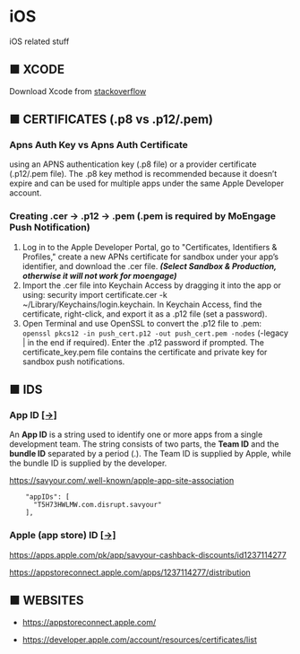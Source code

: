# iOS
iOS related stuff

## ■ XCODE
Download Xcode from [stackoverflow](https://stackoverflow.com/questions/10335747/how-to-download-xcode-dmg-or-xip-file)


## ■ CERTIFICATES (.p8 vs .p12/.pem)
### Apns Auth Key vs Apns Auth Certificate 
using an APNS authentication key (.p8 file) or a provider certificate (.p12/.pem file). The .p8 key method is recommended because it doesn’t expire and can be used for multiple apps under the same Apple Developer account.

### Creating .cer -> .p12 -> .pem (.pem is required by MoEngage Push Notification)
1) Log in to the Apple Developer Portal, go to "Certificates, Identifiers & Profiles," create a new APNs certificate for sandbox under your app’s identifier, and download the .cer file.
***(Select Sandbox & Production, otherwise it will not work for moengage)***
2) Import the .cer file into Keychain Access by dragging it into the app or using: security import certificate.cer -k ~/Library/Keychains/login.keychain. In Keychain Access, find the certificate, right-click, and export it as a .p12 file (set a password).
3) Open Terminal and use OpenSSL to convert the .p12 file to .pem: ```openssl pkcs12 -in push_cert.p12 -out push_cert.pem -nodes``` (-legacy | in the end if required). Enter the .p12 password if prompted. The certificate_key.pem file contains the certificate and private key for sandbox push notifications.

## ■ IDS
### App ID [[->]](https://developer.apple.com/help/account/manage-identifiers/register-an-app-id)

An **App ID** is a string used to identify one or more apps from a single development team. The string consists of two parts, the **Team ID** and the **bundle ID** separated by a period (.). The Team ID is supplied by Apple, while the bundle ID is supplied by the developer.

https://savyour.com/.well-known/apple-app-site-association

        "appIDs": [
          "T5H73HWLMW.com.disrupt.savyour"
        ],


### Apple (app store) ID [[->]](https://developer.apple.com/help/app-store-connect/reference/app-information/#:~:text=Apple%20ID)

https://apps.apple.com/pk/app/savyour-cashback-discounts/id1237114277

https://appstoreconnect.apple.com/apps/1237114277/distribution

## ■ WEBSITES

- https://appstoreconnect.apple.com/

- https://developer.apple.com/account/resources/certificates/list


